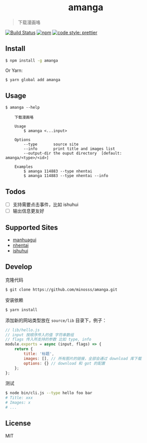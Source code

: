 <h1 align="center">amanga</h1>

> 下载漫画咯

[![Build Status](https://travis-ci.com/minosss/amanga.svg?branch=master)](https://travis-ci.com/minosss/amanga)
[![npm](https://img.shields.io/npm/v/amanga.svg?style=flat-square)](https://www.npmjs.com/package/amanga)
[![code style: prettier](https://img.shields.io/badge/code_style-prettier-ff69b4.svg?style=flat-square)](https://github.com/prettier/prettier)

## Install

```bash
$ npm install -g amanga
```

Or Yarn:

```bash
$ yarn global add amanga
```

## Usage

```
$ amanga --help

    下载漫画咯

    Usage
        $ amanga <...input>

    Options
        --type       source site
        --info       print title and images list
        --output-dir the ouput directory  [default: amanga/<type>/<id>]

    Examples
        $ amanga 114883 --type nhentai
        $ amanga 114883 --type nhentai --info
```

## Todos

-   [ ] 支持需要点击事件，比如 ishuhui
-   [ ] 输出信息更友好

## Supported Sites

-   [manhuagui](https://manhuagui.com)
-   [nhentai](https://nhentai.net)
-   [ishuhui](https://www.ishuhui.com)

## Develop

克隆代码

```bash
$ git clone https://github.com/minosss/amanga.git
```

安装依赖

```bash
$ yarn install
```

添加新的网站类型放在 `source/lib` 目录下，例子：

```js
// lib/hello.js
// input 按顺序传入的值 字符串数组
// flags 传入所支持的参数 比如 type, info
module.exports = async (input, flags) => {
    return {
        title: '标题',
        images: [], // 所有图片的链接，全部会通过 download 库下载
        options: {} // download 和 got 的配置
    };
};
```

测试

```bash
$ node bin/cli.js --type hello foo bar
# Title: xxx
# Images: x
# ...
```

## License

MIT
